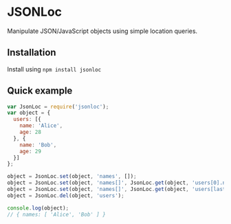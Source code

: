 JSONLoc
==================

Manipulate JSON/JavaScript objects using simple location queries.

## Installation

Install using ``npm install jsonloc``

## Quick example

```javascript
var JsonLoc = require('jsonloc');
var object = {
  users: [{
    name: 'Alice',
    age: 28
  }, {
    name: 'Bob',
    age: 29
  }]
};

object = JsonLoc.set(object, 'names', []);
object = JsonLoc.set(object, 'names[]', JsonLoc.get(object, 'users[0].name'));
object = JsonLoc.set(object, 'names[]', JsonLoc.get(object, 'users[last].name'));
object = JsonLoc.del(object, 'users');

console.log(object);
// { names: [ 'Alice', 'Bob' ] }
```
